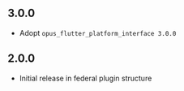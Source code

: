 ## 3.0.0
* Adopt `opus_flutter_platform_interface 3.0.0`

## 2.0.0
* Initial release in federal plugin structure